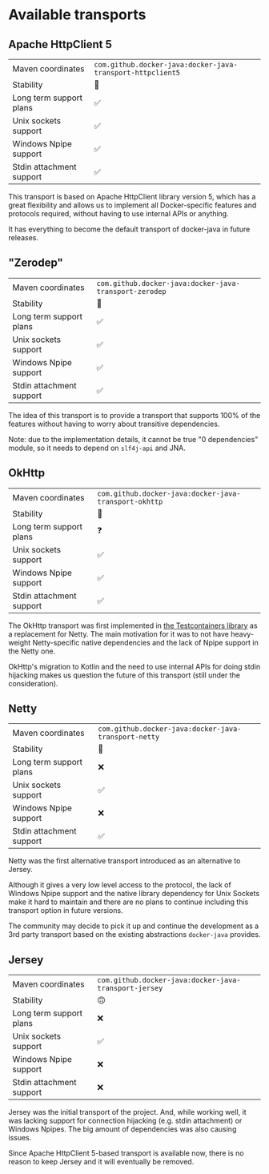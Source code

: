 # Available transports

## Apache HttpClient 5
| | |
|---|---|
| Maven coordinates | `com.github.docker-java:docker-java-transport-httpclient5` |
| Stability | 🙂|
| Long term support plans | ✅ |
| Unix sockets support | ✅ |
| Windows Npipe support | ✅ |
| Stdin attachment support | ✅ |

This transport is based on Apache HttpClient library version 5, which has a great flexibility and allows us to implement all Docker-specific features and protocols required, without having to use internal APIs or anything.

It has everything to become the default transport of docker-java in future releases.

## "Zerodep"
| | |
|---|---|
| Maven coordinates | `com.github.docker-java:docker-java-transport-zerodep` |
| Stability | 🙂|
| Long term support plans | ✅ |
| Unix sockets support | ✅ |
| Windows Npipe support | ✅ |
| Stdin attachment support | ✅ |

The idea of this transport is to provide a transport that supports 100% of the features without having to worry about transitive dependencies.

Note: due to the implementation details, it cannot be true "0 dependencies" module, so it needs to depend on `slf4j-api` and JNA.

## OkHttp
| | |
|---|---|
| Maven coordinates | `com.github.docker-java:docker-java-transport-okhttp` |
| Stability | 🧐|
| Long term support plans | ❓ |
| Unix sockets support | ✅ |
| Windows Npipe support | ✅ |
| Stdin attachment support | ✅ |

The OkHttp transport was first implemented in [the Testcontainers library](http://github.com/testcontainers/testcontainers-java) as a replacement for Netty. The main motivation for it was to not have heavy-weight Netty-specific native dependencies and the lack of Npipe support in the Netty one.

OkHttp's migration to Kotlin and the need to use internal APIs for doing stdin hijacking makes us question the future of this transport (still under the consideration).

## Netty
| | |
|---|---|
| Maven coordinates | `com.github.docker-java:docker-java-transport-netty` |
| Stability | 🧐|
| Long term support plans | ❌ |
| Unix sockets support | ✅ |
| Windows Npipe support | ❌ |
| Stdin attachment support | ✅ |

Netty was the first alternative transport introduced as an alternative to Jersey.

Although it gives a very low level access to the protocol, the lack of Windows Npipe support and the native library dependency for Unix Sockets make it hard to maintain and there are no plans to continue including this transport option in future versions.

The community may decide to pick it up and continue the development as a 3rd party transport based on the existing abstractions `docker-java` provides.

## Jersey
| | |
|---|---|
| Maven coordinates | `com.github.docker-java:docker-java-transport-jersey` |
| Stability | 🙃|
| Long term support plans | ❌ |
| Unix sockets support | ✅ |
| Windows Npipe support | ❌ |
| Stdin attachment support | ❌ |

Jersey was the initial transport of the project. And, while working well, it was lacking support for connection hijacking (e.g. stdin attachment) or Windows Npipes.
The big amount of dependencies was also causing issues.

Since Apache HttpClient 5-based transport is available now, there is no reason to keep Jersey and it will eventually be removed.
